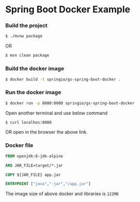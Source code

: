 # Spring Boot Docker Example

### Build the project
```bash
$ ./mvnw package
```
OR
```bash
$ mvn clean package
```

### Build the docker image
```bash
$ docker build -t springio/gs-spring-boot-docker .
```

### Run the docker image
```bash
$ docker run -p 8080:8080 springio/gs-spring-boot-docker
```

Open another terminal and use below command
```bash
$ curl localhos:8080
```
OR open in the browser the above link.

### Docker file
```dockerfile
FROM openjdk:8-jdk-alpine

ARG JAR_FILE=target/*.jar

COPY ${JAR_FILE} app.jar

ENTRYPOINT ["java","-jar","/app.jar"]
```
The image size of above docker and libraries is `122MB` 